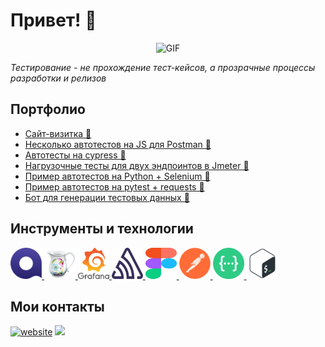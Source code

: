 # Привет! 🦕

<div align="center">

![GIF](https://media.giphy.com/media/H1dxi6xdh4NGQCZSvz/giphy.gif)
  
</div>


_Тестирование - не прохождение тест-кейсов, а прозрачные процессы разработки и релизов_ 


## Портфолио
- [Сайт-визитка 🦈](https://github.com/Kirill-88/Kirill-88.github.io.git)
- [Несколько автотестов на JS для Postman 🐝](https://github.com/Kirill-88/postman_autotest.git)
- [Автотесты на cypress 🦊](https://github.com/Kirill-88/cypress.git)
- [Нагрузочные тесты для двух эндпоинтов в Jmeter 🦅](https://github.com/Kirill-88/Jmeter.git)
- [Пример автотестов на Python + Selenium 🐍](https://github.com/Kirill-88/PythonAutotests.git)
- [Пример автотестов на pytest + requests 🐍](https://github.com/Kirill-88/python_autotests.git)
- [Бот для генерации тестовых данных 🐊](https://github.com/Kirill-88/tg_test_data.git)

## Инструменты и технологии


<p align="left">
<a href="https://qase.io/">
<img src="https://github.com/qajenna/qajenna/blob/main/icons/Qase.io.png" alt="Qase.io" width="50" height="50" />
</a>
<a href="https://www.charlesproxy.com/">
<img src="https://github.com/qajenna/qajenna/blob/main/icons/Charles.png" alt="Charles" width="50" height="50" />
</a>
<a href="https://grafana.com/">
<img src="https://github.com/qajenna/qajenna/blob/main/icons/Grafana.png" alt="Grafana" width="50" height="50" />
</a>
<a href="https://sentry.io/welcome/">
<img src="https://github.com/qajenna/qajenna/blob/main/icons/Sentry.png" alt="Sentry" width="50" height="50" />
</a> 
<a href="https://figma.com">
<img src="https://github.com/qajenna/qajenna/blob/main/icons/Figma.svg" alt="Figma" width="50" height="50" /> 
</a>
<a href="https://www.postman.com/">
<img src="https://github.com/qajenna/qajenna/blob/main/icons/Postman.png" alt="Postman" width="50" height="50" />
</a>
<a href="https://swagger.io/">
<img src="https://github.com/qajenna/qajenna/blob/main/icons/swagger.png" alt="Swagger" width="50" height="50" />
</a>
<a>
<img src="https://github.com/devicons/devicon/blob/master/icons/bash/bash-original.svg" alt="bash" width="50" height="50" />
</a>
</p>

## Мои контакты

[<img src='https://upload.wikimedia.org/wikipedia/commons/8/82/Noun_Project_website_icon_3077870.svg' alt='website' height='30'>](https://kirill-88.github.io/) 
[<img src='https://upload.wikimedia.org/wikipedia/commons/8/83/Telegram_2019_Logo.svg' height='36'>](https://t.me/Zalipon88)
